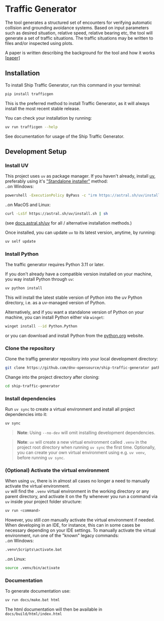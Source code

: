 # Traffic Generator
The tool generates a structured set of encounters for verifying automatic collision and grounding avoidance systems.
Based on input parameters such as desired situation, relative speed, relative bearing etc,
the tool will generate a set of traffic situations. The traffic situations may be written to files and/or inspected using plots.

A paper is written describing the background for the tool and how it works <a href="./docs/source/ICMASS23_verfying_caga_systems.pdf" target="_blank">[paper]</a>

## Installation
To install Ship Traffic Generator, run this command in your terminal:
```sh
pip install trafficgen
```
This is the preferred method to install Traffic Generator, as it will always install the most recent stable release.

You can check your installation by running:
```sh
uv run trafficgen --help
```

See documentation for usage of the Ship Traffic Generator.

## Development Setup

### Install UV
This project uses `uv` as package manager.
If you haven't already, install [uv](https://docs.astral.sh/uv), preferably using it's ["Standalone installer"](https://docs.astral.sh/uv/getting-started/installation/#__tabbed_1_2) method: <br>
..on Windows:
```sh
powershell -ExecutionPolicy ByPass -c "irm https://astral.sh/uv/install.ps1 | iex"
```
..on MacOS and Linux:
```sh
curl -LsSf https://astral.sh/uv/install.sh | sh
```
(see [docs.astral.sh/uv](https://docs.astral.sh/uv/getting-started/installation/) for all / alternative installation methods.)

Once installed, you can update `uv` to its latest version, anytime, by running:
```sh
uv self update
```

### Install Python
The traffic generator requires Python 3.11 or later. <br>

If you don't already have a compatible version installed on your machine, you way install Python through `uv`:
```sh
uv python install
```
This will install the latest stable version of Python into the uv Python directory, i.e. as a uv-managed version of Python.

Alternatively, and if you want a standalone version of Python on your machine, you can install Python either via `winget`:
```sh
winget install --id Python.Python
```
or you can download and install Python from the [python.org](https://www.python.org/downloads/) website.

### Clone the repository
Clone the traffig generator repository into your local development directory:
```sh
git clone https://github.com/dnv-opensource/ship-traffic-generator path/to/your/dir/ship-traffic-generator
```
Change into the project directory after cloning:
```sh
cd ship-traffic-generator
```

### Install dependencies
Run `uv sync` to create a virtual environment and install all project dependencies into it:
```sh
uv sync
```
> **Note**: Using `--no-dev` will omit installing development dependencies.

> **Note**: `uv` will create a new virtual environment called `.venv` in the project root directory when running
> `uv sync` the first time. Optionally, you can create your own virtual environment using e.g. `uv venv`, before running
> `uv sync`.

### (Optional) Activate the virtual environment
When using `uv`, there is in almost all cases no longer a need to manually activate the virtual environment. <br>
`uv` will find the `.venv` virtual environment in the working directory or any parent directory, and activate it on the fly whenever you run a command via `uv` inside your project folder structure:
```sh
uv run <command>
```

However, you still _can_ manually activate the virtual environment if needed.
When developing in an IDE, for instance, this can in some cases be necessary depending on your IDE settings.
To manually activate the virtual environment, run one of the "known" legacy commands: <br>
..on Windows:
```sh
.venv\Scripts\activate.bat
```
..on Linux:
```sh
source .venv/bin/activate
```

### Documentation
To generate documentation use:
```sh
uv run docs/make.bat html
```
The html documentation will then be available in `docs/build/html/index.html`
